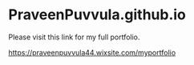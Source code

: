 # PraveenPuvvula.github.io

Please visit this link for my full portfolio.

https://praveenpuvvula44.wixsite.com/myportfolio
